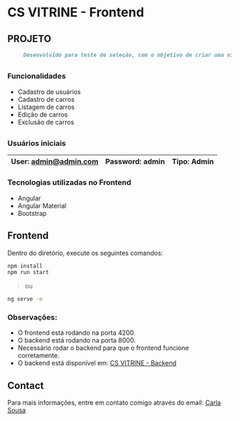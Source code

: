 # CS VITRINE - Frontend
## PROJETO 
```markdown
     Desenvolvido para teste de seleção, com o objetivo de criar uma vitrine de venda de carros.
```
##

### Funcionalidades
- Cadastro de usuários
- Cadastro de carros
- Listagem de carros
- Edição de carros
- Exclusão de carros

##

 ### Usuários iniciais

| User: admin@admin.com | Password: admin | Tipo: Admin |
|-----------------------|------------------|-------------|


### Tecnologias utilizadas no Frontend
- Angular 
- Angular Material
- Bootstrap

##
## Frontend
Dentro do diretório, execute os seguintes comandos:
```bash
npm install
npm run start 
```
 > ou 
```bash
ng serve -o
```
### Observações:
- O frontend está rodando na porta 4200.
- O backend está rodando na porta 8000.
- Necessário rodar o backend para que o frontend funcione corretamente.
- O backend está disponível em: [CS VITRINE - Backend]( https://github.com/carlansouza/cs-vitrine-back)

## Contact

Para mais informações, entre em contato comigo através do email: [Carla Sousa](mailto:carlanogueirasouza@gmail.com)

